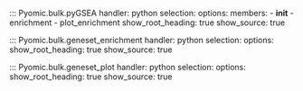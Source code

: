 
::: Pyomic.bulk.pyGSEA
    handler: python
    selection:
        options:
        members:
            - __init__
            - enrichment
            - plot_enrichment
        show_root_heading: true
        show_source: true

::: Pyomic.bulk.geneset_enrichment
    handler: python
    selection:
        options:
        show_root_heading: true
        show_source: true

::: Pyomic.bulk.geneset_plot
    handler: python
    selection:
        options:
        show_root_heading: true
        show_source: true